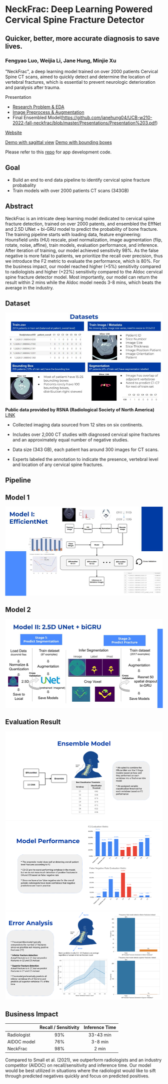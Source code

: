 # NeckFrac: Deep Learning Powered Cervical Spine Fracture Detector 
## Quicker, better, more accurate diagnosis to save lives.
### Fengyao Luo, Weijia Li, Jane Hung, Minjie Xu
"NeckFrac", a deep learning model trained on over 2000 patients Cervical Spine CT scans, aimed to quickly detect and determine the location of vertebral fractures, which is essential to prevent neurologic deterioration and paralysis after trauma.

Presentation 
* [Research Problem & EDA](https://github.com/janehung04/UCB-w210-2022-fall-neckfrac/blob/master/Presentations/Presentation%201.pdf)
* [Image Preprocess & Augmentation](https://github.com/janehung04/UCB-w210-2022-fall-neckfrac/blob/master/Presentations/Presentation%202.pdf)
* Final Ensembled Model(https://github.com/janehung04/UCB-w210-2022-fall-neckfrac/blob/master/Presentations/Presentation%203.pdf)

[Website](https://groups.ischool.berkeley.edu/NeckFrac/)

[Demo with sagittal view](https://youtu.be/asOxDZ5dA0g)
[Demo with bounding boxes](https://youtu.be/ZtDY_AgA1X0)

Please refer to this [repo](https://github.com/janehung04/neckfrac-streamlit-app) for app development code.

## Goal
- Build an end to end data pipeline to identify cervical spine fracture probabality
- Train models with over 2000 patients CT scans (343GB)

## Abstract

NeckFrac is an intricate deep learning model dedicated to cervical spine fracture detection, trained on over 2000 patents,  and ensembled the EffNet and 2.5D UNet + bi-GRU model to predict the probability of bone fracture. The training pipeline starts with loading data, feature engineering: Hounsfield units (HU) rescale, pixel normalization, image augmentation (flip, rotate, noise, affine), train models, evaluation performance, and inference. After iteration of training, our model achieved sensitivity 98%. As the false negative is more fatal to patients, we prioritize the recall over precision, thus we introduce the F2 metric to evaluate the performance, which is 80%. For the business impact,  our model reached higher (+5%) sensitivity compared to radiologists and higher (+22%) sensitivity compared to the AIdoc cervical spine fracture detector model. Most importantly, our model can return the result within 2 mins while the AIdoc model needs 3-8 mins, which beats the average in the industry. 

## Dataset

![Image of Dataset](https://github.com/janehung04/UCB-w210-2022-fall-neckfrac/blob/master/Image/dataset.jpg)

**Public data provided by RSNA (Radiological Society of North America)** [LINK](https://www.kaggle.com/competitions/rsna-2022-cervical-spine-fracture-detection)

* Collected imaging data sourced from 12 sites on six continents.

* Includes over 2,000 CT studies with diagnosed cervical spine fractures and an approximately equal number of negative studies.

* Data size (343 GB), each patient has around 300 images for CT scans.

* Experts labeled the annotation to indicate the presence, vertebral level and location of any cervical spine fractures.

## Pipeline

## Model 1 

![Model1](https://github.com/janehung04/UCB-w210-2022-fall-neckfrac/blob/master/Image/model_1.jpg)

## Model 2

![Model2](https://github.com/janehung04/UCB-w210-2022-fall-neckfrac/blob/master/Image/model_2.jpg)

## Evaluation Result

![eveluation1](https://github.com/janehung04/UCB-w210-2022-fall-neckfrac/blob/master/Image/performance%20(2).png)
![eveluation2](https://github.com/janehung04/UCB-w210-2022-fall-neckfrac/blob/master/Image/performance%20(1).png)
![eveluation3](https://github.com/janehung04/UCB-w210-2022-fall-neckfrac/blob/master/Image/performance%20(3).png)

## Business Impact


|  | Recall / Sensitivity | Inference Time |
|:-----|:--------:|:------:|
| Radiologist   | 93% | 33-43 min |
|  AIDOC model  | 76%   |   3-8 min |
| NeckFrac   | 98% |    2 min |

Compared to Small et al. (2021), we outperform radiologists and an industry competitor (AIDOC) on recall/sensitivity and inference time. Our model would be best utilized in situations where the radiologist would like to sift through predicted negatives quickly and focus on predicted positives.

